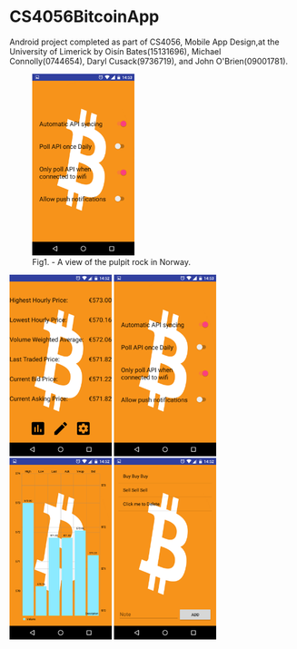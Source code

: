 # CS4056BitcoinApp

Android project completed as part of CS4056, Mobile App Design,at the University of Limerick by Oisín Bates(15131696), Michael Connolly(0744654), Daryl Cusack(9736719), and John O'Brien(09001781).

<figure>
<img src="https://github.com/oisinBates/CS4056BitcoinApp/blob/master/screenshots/dummySettingsScreen.png" width="180px" height="320px" />
<figcaption>Fig1. - A view of the pulpit rock in Norway.</figcaption>
</figure>
<img src="https://github.com/oisinBates/CS4056BitcoinApp/blob/master/screenshots/homeScreen.png" width="180px" height="320px" />
<img src="https://github.com/oisinBates/CS4056BitcoinApp/blob/master/screenshots/dummySettingsScreen.png" width="180px" height="320px" />
<img src="https://github.com/oisinBates/CS4056BitcoinApp/blob/master/screenshots/graph.png" width="180px" height="320px" />
<img src="https://github.com/oisinBates/CS4056BitcoinApp/blob/master/screenshots/noteTaker.png" width="180px" height="320px" />

